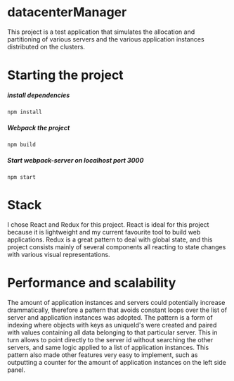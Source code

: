 # datacenterManager

This project is a test application that simulates the allocation and partitioning of various servers and the various application instances distributed on the clusters.

# Starting the project


##### install dependencies
`npm install`

##### Webpack the project
`npm build`

##### Start webpack-server on localhost port 3000
`npm start`

# Stack

I chose React and Redux for this project. React is ideal for this project because it is lightweight and my current favourite tool to build web applications. Redux is a great pattern to deal with global state, and this project consists mainly of several components all reacting to state changes with various visual representations.

# Performance and scalability

The amount of application instances and servers could potentially increase drammatically, therefore a pattern that avoids constant loops over the list of server and application instances was adopted. The pattern is a form of indexing where objects with keys as uniqueId's were created and paired with values containing all data belonging to that particular server. This in turn allows to point directly to the server id without searching the other servers, and same logic applied to a list of application instances. This pattern also made other features very easy to implement, such as outputting a counter for the amount of application instances on the left side panel.

